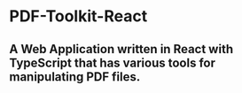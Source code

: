 # PDF-Toolkit-React
## A Web Application written in React with TypeScript that has various tools for manipulating PDF files.
